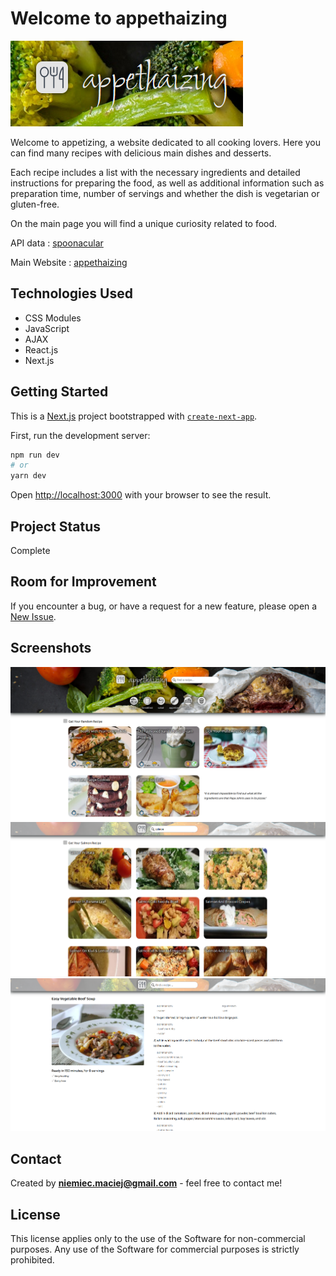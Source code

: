 # Welcome to appethaizing

<img src="https://raw.githubusercontent.com/ThorezNS/images-repo/main/appethaizing/logo.png" alt="appethaizing logo" />

Welcome to appetizing, a website dedicated to all cooking lovers. Here you can find many recipes with delicious main dishes and desserts. 

Each recipe includes a list with the necessary ingredients and detailed instructions for preparing the food, as well as additional information such as preparation time, number of servings and whether the dish is vegetarian or gluten-free.

On the main page you will find a unique curiosity related to food.

API data : <a href="https://spoonacular.com/food-api">spoonacular</a>

Main Website : <a href="https://appethaizing-next.netlify.app/">appethaizing</a>

## Technologies Used

- CSS Modules
- JavaScript
- AJAX
- React.js
- Next.js

## Getting Started

This is a [Next.js](https://nextjs.org/) project bootstrapped with [`create-next-app`](https://github.com/vercel/next.js/tree/canary/packages/create-next-app).

First, run the development server:

```bash
npm run dev
# or
yarn dev
```

Open [http://localhost:3000](http://localhost:3000) with your browser to see the result.

## Project Status

Complete

## Room for Improvement
If you encounter a bug, or have a request for a new feature, please open a [New Issue](https://github.com/ThorezNS/appethaizing-Next.js/issues).

## Screenshots

<img alt="Screenshot" src="https://raw.githubusercontent.com/ThorezNS/images-repo/main/appethaizing/page-1.png">

<img alt="Screenshot" src="https://raw.githubusercontent.com/ThorezNS/images-repo/main/appethaizing/page-2.png">

<img alt="Screenshot" src="https://raw.githubusercontent.com/ThorezNS/images-repo/main/appethaizing/page-3.png">

## Contact

Created by **niemiec.maciej@gmail.com** - feel free to contact me!

## License
This license applies only to the use of the Software for non-commercial purposes. Any use of the Software for commercial purposes is strictly prohibited.
